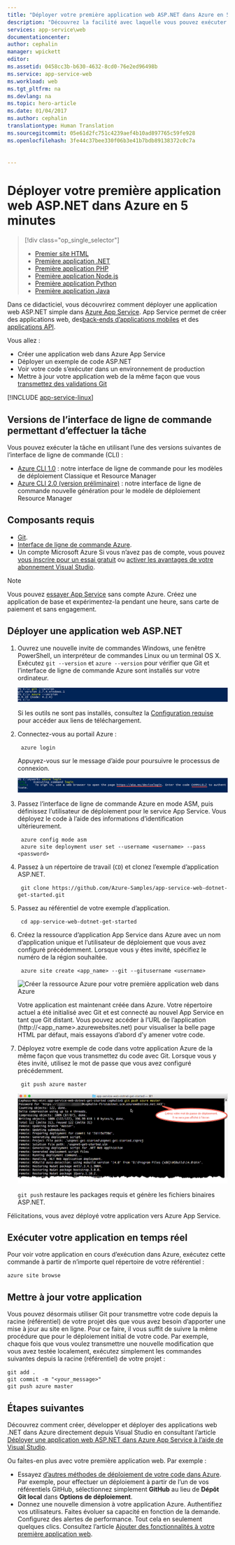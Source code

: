 ```yaml
---
title: "Déployer votre première application web ASP.NET dans Azure en 5 minutes | Microsoft Docs"
description: "Découvrez la facilité avec laquelle vous pouvez exécuter des applications web dans App Service en déployant un exemple d’application ASP.NET. Commencez le développement rapidement et visualisez les résultats immédiatement."
services: app-service\web
documentationcenter: 
author: cephalin
manager: wpickett
editor: 
ms.assetid: 0458cc3b-b630-4632-8cd0-76e2ed96498b
ms.service: app-service-web
ms.workload: web
ms.tgt_pltfrm: na
ms.devlang: na
ms.topic: hero-article
ms.date: 01/04/2017
ms.author: cephalin
translationtype: Human Translation
ms.sourcegitcommit: 05e61d2fc751c4239aef4b10ad897765c59fe928
ms.openlocfilehash: 3fe44c37bee330f06b3e41b7bdb89138372c0c7a


---
```

# <a name="deploy-your-first-aspnet-web-app-to-azure-in-five-minutes"></a>Déployer votre première application web ASP.NET dans Azure en 5 minutes

> [!div class="op_single_selector"]
> * [Premier site HTML](app-service-web-get-started-html-cli-nodejs.md)
> * [Première application .NET](app-service-web-get-started-dotnet-cli-nodejs.md)
> * [Première application PHP](app-service-web-get-started-php-cli-nodejs.md)
> * [Première application Node.js](app-service-web-get-started-nodejs-cli-nodejs.md)
> * [Première application Python](app-service-web-get-started-python-cli-nodejs.md)
> * [Première application Java](app-service-web-get-started-java.md)
> 
> 

Dans ce didacticiel, vous découvrirez comment déployer une application web ASP.NET simple dans [Azure App Service](../app-service/app-service-value-prop-what-is.md).
App Service permet de créer des applications web, des[back-ends d’applications mobiles](/documentation/learning-paths/appservice-mobileapps/) et des [applications API](../app-service-api/app-service-api-apps-why-best-platform.md).

Vous allez : 

* Créer une application web dans Azure App Service
* Déployer un exemple de code ASP.NET
* Voir votre code s’exécuter dans un environnement de production
* Mettre à jour votre application web de la même façon que vous [transmettez des validations Git](https://git-scm.com/docs/git-push)

[!INCLUDE [app-service-linux](../../includes/app-service-linux.md)]

## <a name="cli-versions-to-complete-the-task"></a>Versions de l’interface de ligne de commande permettant d’effectuer la tâche

Vous pouvez exécuter la tâche en utilisant l’une des versions suivantes de l’interface de ligne de commande (CLI) :

- [Azure CLI 1.0](app-service-web-get-started-dotnet-cli-nodejs.md) : notre interface de ligne de commande pour les modèles de déploiement Classique et Resource Manager
- [Azure CLI 2.0 (version préliminaire)](app-service-web-get-started-dotnet.md) : notre interface de ligne de commande nouvelle génération pour le modèle de déploiement Resource Manager

## <a name="prerequisites"></a>Composants requis
* [Git](http://www.git-scm.com/downloads).
* [Interface de ligne de commande Azure](../xplat-cli-install.md).
* Un compte Microsoft Azure Si vous n’avez pas de compte, vous pouvez [vous inscrire pour un essai gratuit](https://azure.microsoft.com/pricing/free-trial/?WT.mc_id=A261C142F) ou [activer les avantages de votre abonnement Visual Studio](https://azure.microsoft.com/pricing/member-offers/msdn-benefits-details/?WT.mc_id=A261C142F).

> [!NOTE]
> Vous pouvez [essayer App Service](http://go.microsoft.com/fwlink/?LinkId=523751) sans compte Azure. Créez une application de base et expérimentez-la pendant une heure, sans carte de paiement et sans engagement.
> 
> 

## <a name="deploy-an-aspnet-web-app"></a>Déployer une application web ASP.NET
1. Ouvrez une nouvelle invite de commandes Windows, une fenêtre PowerShell, un interpréteur de commandes Linux ou un terminal OS X. Exécutez `git --version` et `azure --version` pour vérifier que Git et l’interface de ligne de commande Azure sont installés sur votre ordinateur.
   
    ![Tester l’installation des outils de l’interface de ligne de commande pour votre première application web dans Azure](./media/app-service-web-get-started/1-test-tools.png)
   
    Si les outils ne sont pas installés, consultez la [Configuration requise](#Prerequisites) pour accéder aux liens de téléchargement.
2. Connectez-vous au portail Azure :
   
        azure login
   
    Appuyez-vous sur le message d’aide pour poursuivre le processus de connexion.
   
    ![Se connecter à Azure pour créer votre première application web](./media/app-service-web-get-started/3-azure-login.png)

3. Passez l’interface de ligne de commande Azure en mode ASM, puis définissez l’utilisateur de déploiement pour le service App Service. Vous déployez le code à l’aide des informations d’identification ultérieurement.
   
        azure config mode asm
        azure site deployment user set --username <username> --pass <password>

4. Passez à un répertoire de travail (`CD`) et clonez l’exemple d’application ASP.NET.
   
        git clone https://github.com/Azure-Samples/app-service-web-dotnet-get-started.git

5. Passez au référentiel de votre exemple d’application. 
   
        cd app-service-web-dotnet-get-started

6. Créez la ressource d’application App Service dans Azure avec un nom d’application unique et l’utilisateur de déploiement que vous avez configuré précédemment. Lorsque vous y êtes invité, spécifiez le numéro de la région souhaitée.
   
        azure site create <app_name> --git --gitusername <username>
   
    ![Créer la ressource Azure pour votre première application web dans Azure](./media/app-service-web-get-started-languages/dotnet-site-create.png)
   
    Votre application est maintenant créée dans Azure. Votre répertoire actuel a été initialisé avec Git et est connecté au nouvel App Service en tant que Git distant.
    Vous pouvez accéder à l’URL de l’application (http://&lt;app_name>.azurewebsites.net) pour visualiser la belle page HTML par défaut, mais essayons d’abord d’y amener votre code.

7. Déployez votre exemple de code dans votre application Azure de la même façon que vous transmettez du code avec Git. Lorsque vous y êtes invité, utilisez le mot de passe que vous avez configuré précédemment.
   
        git push azure master
   
    ![Transmettez du code pour votre première application web dans Azure](./media/app-service-web-get-started-languages/dotnet-git-push.png)
   
    `git push` restaure les packages requis et génère les fichiers binaires ASP.NET. 

Félicitations, vous avez déployé votre application vers Azure App Service.

## <a name="see-your-app-running-live"></a>Exécuter votre application en temps réel
Pour voir votre application en cours d’exécution dans Azure, exécutez cette commande à partir de n’importe quel répertoire de votre référentiel :

    azure site browse

## <a name="make-updates-to-your-app"></a>Mettre à jour votre application
Vous pouvez désormais utiliser Git pour transmettre votre code depuis la racine (référentiel) de votre projet dès que vous avez besoin d’apporter une mise à jour au site en ligne. Pour ce faire, il vous suffit de suivre la même procédure que pour le déploiement initial de votre code. Par exemple, chaque fois que vous voulez transmettre une nouvelle modification que vous avez testée localement, exécutez simplement les commandes suivantes depuis la racine (référentiel) de votre projet :

    git add .
    git commit -m "<your_message>"
    git push azure master


## <a name="next-steps"></a>Étapes suivantes
Découvrez comment créer, développer et déployer des applications web .NET dans Azure directement depuis Visual Studio en consultant l’article [Déployer une application web ASP.NET dans Azure App Service à l’aide de Visual Studio](web-sites-dotnet-get-started.md).

Ou faites-en plus avec votre première application web. Par exemple :

* Essayez [d’autres méthodes de déploiement de votre code dans Azure](web-sites-deploy.md). Par exemple, pour effectuer un déploiement à partir de l’un de vos référentiels GitHub, sélectionnez simplement **GitHub** au lieu de **Dépôt Git local** dans **Options de déploiement**.
* Donnez une nouvelle dimension à votre application Azure. Authentifiez vos utilisateurs. Faites évoluer sa capacité en fonction de la demande. Configurez des alertes de performance. Tout cela en seulement quelques clics. Consultez l’article [Ajouter des fonctionnalités à votre première application web](app-service-web-get-started-2.md).




<!--HONumber=Jan17_HO1-->


